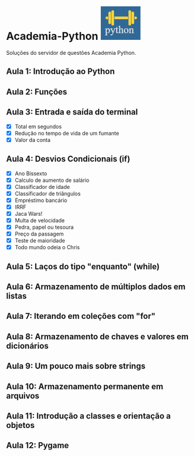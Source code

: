# Academia-Python ![inf](icon_acd_py.png)
Soluções do servidor de questões Academia Python.
## Aula 1: Introdução ao Python

## Aula 2: Funções

## Aula 3: Entrada e saída do terminal

- [x] Total em segundos
- [x] Redução no tempo de vida de um fumante
- [x] Valor da conta

## Aula 4: Desvios Condicionais (if)

- [x] Ano Bissexto
- [x] Calculo de aumento de salário
- [x] Classificador de idade
- [x] Classificador de triângulos
- [x] Empréstimo bancário
- [x] IRRF
- [x] Jaca Wars!
- [x] Multa de velocidade
- [x] Pedra, papel ou tesoura
- [x] Preço da passagem
- [x] Teste de maioridade
- [x] Todo mundo odeia o Chris

## Aula 5: Laços do tipo "enquanto" (while) 

## Aula 6: Armazenamento de múltiplos dados em listas

## Aula 7: Iterando em coleções com "for"

## Aula 8: Armazenamento de chaves e valores em dicionários

## Aula 9: Um pouco mais sobre strings

## Aula 10: Armazenamento permanente em arquivos

## Aula 11: Introdução a classes e orientação a objetos

## Aula 12: Pygame


